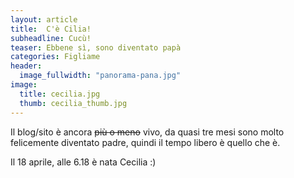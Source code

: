 ```yaml
---
layout: article
title:  C'è Cilia!
subheadline: Cucù!
teaser: Ebbene sì, sono diventato papà
categories: Figliame
header:
  image_fullwidth: "panorama-pana.jpg"
image:
  title: cecilia.jpg
  thumb: cecilia_thumb.jpg
---
```

Il blog/sito è ancora <s>più o meno</s> vivo, da quasi tre mesi sono molto felicemente diventato padre, quindi il tempo libero è quello che è.

Il 18 aprile, alle 6.18 è nata Cecilia :)
